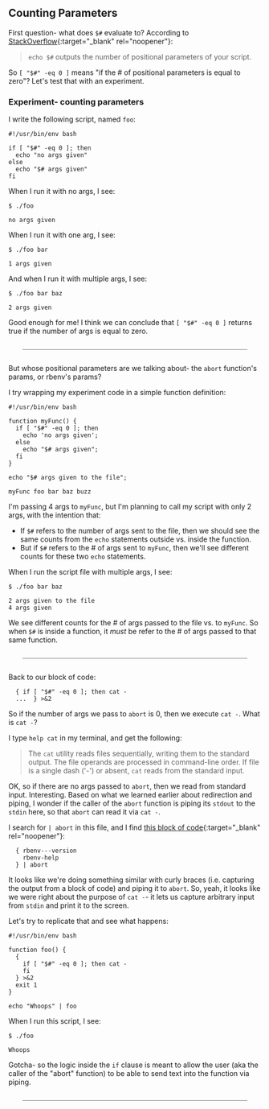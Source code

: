 ## Counting Parameters

First question- what does `$#` evaluate to?  According to [StackOverflow](https://web.archive.org/web/20211120050118/https://askubuntu.com/questions/939620/what-does-mean-in-bash){:target="_blank" rel="noopener"}:

> `echo $#` outputs the number of positional parameters of your script.

So `[ "$#" -eq 0 ]` means "if the # of positional parameters is equal to zero"?  Let's test that with an experiment.

### Experiment- counting parameters

I write the following script, named `foo`:

```
#!/usr/bin/env bash

if [ "$#" -eq 0 ]; then
  echo "no args given"
else
  echo "$# args given"
fi
```

When I run it with no args, I see:

```
$ ./foo

no args given
```

When I run it with one arg, I see:

```
$ ./foo bar

1 args given
```

And when I run it with multiple args, I see:

```
$ ./foo bar baz

2 args given
```

Good enough for me!  I think we can conclude that `[ "$#" -eq 0 ]` returns true if the number of args is equal to zero.

<div style="margin: 2em; border-bottom: 1px solid grey"></div>

But whose positional parameters are we talking about- the `abort` function's params, or rbenv's params?

I try wrapping my experiment code in a simple function definition:

```
#!/usr/bin/env bash

function myFunc() {
  if [ "$#" -eq 0 ]; then
    echo 'no args given';
  else
    echo "$# args given";
  fi
}

echo "$# args given to the file";

myFunc foo bar baz buzz
```

I'm passing 4 args to `myFunc`, but I'm planning to call my script with only 2 args, with the intention that:

 - If `$#` refers to the number of args sent to the file, then we should see the same counts from the `echo` statements outside vs. inside the function.
 - But if `$#` refers to the # of args sent to `myFunc`, then we'll see different counts for these two `echo` statements.

When I run the script file with multiple args, I see:

```
$ ./foo bar baz

2 args given to the file
4 args given
```

We see different counts for the # of args passed to the file vs. to `myFunc`.  So when `$#` is inside a function, it *must* be refer to the # of args passed to that same function.

<div style="margin: 2em; border-bottom: 1px solid grey"></div>

Back to our block of code:

```
  { if [ "$#" -eq 0 ]; then cat -
  ...  } >&2
```

So if the number of args we pass to `abort` is 0, then we execute `cat -`.  What is `cat -`?

I type `help cat` in my terminal, and get the following:

> The `cat` utility reads files sequentially, writing them to the standard output.  The file operands are processed in command-line order.  If file is a single dash ('-') or absent, `cat` reads from the standard input.

OK, so if there are no args passed to `abort`, then we read from standard input.  Interesting.  Based on what we learned earlier about redirection and piping, I wonder if the caller of the `abort` function is piping its `stdout` to the `stdin` here, so that `abort` can read it via `cat -`.

I search for `| abort` in this file, and I find [this block of code](https://github.com/rbenv/rbenv/blob/c4395e58201966d9f90c12bd6b7342e389e7a4cb/libexec/rbenv#L99-L101){:target="_blank" rel="noopener"}:

```
  { rbenv---version
    rbenv-help
  } | abort
```

It looks like we're doing something similar with curly braces (i.e. capturing the output from a block of code) and piping it to `abort`.  So, yeah, it looks like we were right about the purpose of `cat -`- it lets us capture arbitrary input from `stdin` and print it to the screen.

Let's try to replicate that and see what happens:

```
#!/usr/bin/env bash

function foo() {
  {
    if [ "$#" -eq 0 ]; then cat -
    fi
  } >&2
  exit 1
}

echo "Whoops" | foo
```

When I run this script, I see:

```
$ ./foo

Whoops
```

Gotcha- so the logic inside the `if` clause is meant to allow the user (aka the caller of the "abort" function) to be able to send text into the function via piping.

<div style="margin: 2em; border-bottom: 1px solid grey"></div>

